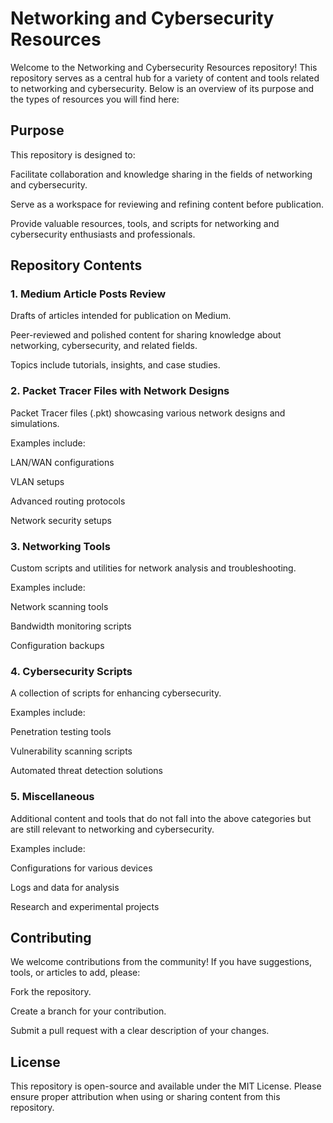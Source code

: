 # Networking and Cybersecurity Resources

Welcome to the Networking and Cybersecurity Resources repository! This repository serves as a central hub for a variety of content and tools related to networking and cybersecurity. Below is an overview of its purpose and the types of resources you will find here:

## Purpose

This repository is designed to:

Facilitate collaboration and knowledge sharing in the fields of networking and cybersecurity.

Serve as a workspace for reviewing and refining content before publication.

Provide valuable resources, tools, and scripts for networking and cybersecurity enthusiasts and professionals.

## Repository Contents

### 1. Medium Article Posts Review

Drafts of articles intended for publication on Medium.

Peer-reviewed and polished content for sharing knowledge about networking, cybersecurity, and related fields.

Topics include tutorials, insights, and case studies.

### 2. Packet Tracer Files with Network Designs

Packet Tracer files (.pkt) showcasing various network designs and simulations.

Examples include:

LAN/WAN configurations

VLAN setups

Advanced routing protocols

Network security setups

### 3. Networking Tools

Custom scripts and utilities for network analysis and troubleshooting.

Examples include:

Network scanning tools

Bandwidth monitoring scripts

Configuration backups

### 4. Cybersecurity Scripts

A collection of scripts for enhancing cybersecurity.

Examples include:

Penetration testing tools

Vulnerability scanning scripts

Automated threat detection solutions

### 5. Miscellaneous

Additional content and tools that do not fall into the above categories but are still relevant to networking and cybersecurity.

Examples include:

Configurations for various devices

Logs and data for analysis

Research and experimental projects

## Contributing

We welcome contributions from the community! If you have suggestions, tools, or articles to add, please:

Fork the repository.

Create a branch for your contribution.

Submit a pull request with a clear description of your changes.

## License

This repository is open-source and available under the MIT License. Please ensure proper attribution when using or sharing content from this repository.

